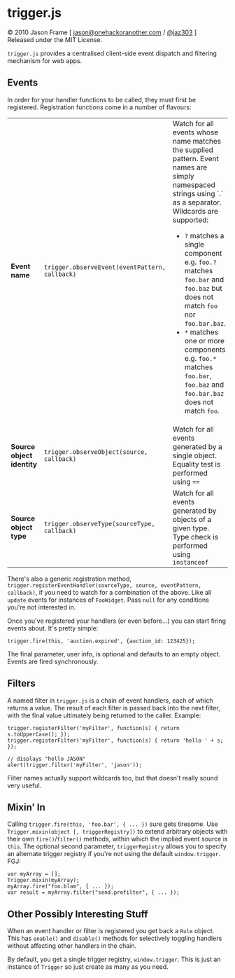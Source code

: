 trigger.js
==========

&copy; 2010 Jason Frame [ [jason@onehackoranother.com](mailto:jason@onehackoranother.com) / [@jaz303](http://twitter.com/jaz303) ]  
Released under the MIT License.

`trigger.js` provides a centralised client-side event dispatch and filtering mechanism for web apps.

Events
------

In order for your handler functions to be called, they must first be registered. Registration functions come in a number of flavours:

<table>
  <tr>
    <td><b>Event name</b></td>
    <td><code>trigger.observeEvent(eventPattern, callback)</code></td>
    <td>
      Watch for all events whose name matches the supplied pattern.
      Event names are simply namespaced strings using `.` as a separator. Wildcards are supported:
      <ul>
        <li><code>?</code> matches a single component e.g.
          <code>foo.?</code> matches <code>foo.bar</code> and <code>foo.baz</code> but
          does not match <code>foo</code> nor <code>foo.bar.baz</code>.
        </li>
        <li><code>*</code> matches one or more components e.g.
          <code>foo.*</code> matches <code>foo.bar</code>, <code>foo.baz</code> and
          <code>foo.bar.baz</code> does not match <code>foo</code>.
        </li>
      </ul>
    </td>
  </tr>
  <tr>
    <td><b>Source object identity</b></td>
    <td><code>trigger.observeObject(source, callback)</code></td>
    <td>
      Watch for all events generated by a single object.
      Equality test is performed using <code>==</code>
    </td>
  </tr>
  <tr>
    <td><b>Source object type</b></td>
    <td><code>trigger.observeType(sourceType, callback)</code></td>
    <td>
      Watch for all events generated by objects of a given type.
      Type check is performed using <code>instanceof</code>
    </td>
  </tr>
</table>

There's also a generic registration method, `trigger.registerEventHandler(sourceType, source, eventPattern, callback)`, if you need to watch for a combination of the above. Like all `update` events for instances of `FooWidget`. Pass `null` for any conditions you're not interested in.

Once you've registered your handlers (or even before...) you can start firing events about. It's pretty simple:

    trigger.fire(this, 'auction.expired', {auction_id: 123425});
    
The final parameter, user info, is optional and defaults to an empty object. Events are fired synchronously.

Filters
-------

A named filter in `trigger.js` is a chain of event handlers, each of which returns a value. The result of each filter is passed back into the next filter, with the final value ultimately being returned to the  caller. Example:

    trigger.registerFilter('myFilter', function(s) { return s.toUpperCase(); });
    trigger.registerFilter('myFilter', function(s) { return 'hello ' + s; });
    
    // displays "hello JASON"
    alert(trigger.filter('myFilter', 'jason'));

Filter names actually support wildcards too, but that doesn't really sound very useful.

Mixin' In
---------

Calling `trigger.fire(this, 'foo.bar', { ... })` sure gets tiresome. Use `Trigger.mixin(object [, triggerRegistry])` to extend arbitrary objects with their own `fire()`/`filter()` methods, within which the implied event source is `this`. The optional second parameter, `triggerRegistry` allows you to specify an alternate trigger registry if you're not using the default `window.trigger`. FGJ:

    var myArray = [];
    Trigger.mixin(myArray);
    myArray.fire("foo.blam", { ... });
    var result = myArray.filter("send.prefilter", { ... });
    
Other Possibly Interesting Stuff
--------------------------------

When an event handler or filter is registered you get back a `Rule` object. This has `enable()` and `disable()` methods for selectively toggling handlers without affecting other handlers in the chain.

By default, you get a single trigger registry, `window.trigger`. This is just an instance of `Trigger` so just create as many as you need.